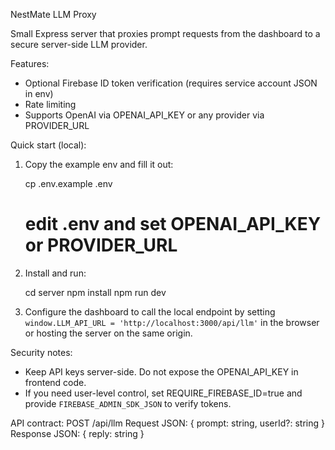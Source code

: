 NestMate LLM Proxy

Small Express server that proxies prompt requests from the dashboard to a secure server-side LLM provider.

Features:
- Optional Firebase ID token verification (requires service account JSON in env)
- Rate limiting
- Supports OpenAI via OPENAI_API_KEY or any provider via PROVIDER_URL

Quick start (local):

1. Copy the example env and fill it out:

   cp .env.example .env
   # edit .env and set OPENAI_API_KEY or PROVIDER_URL

2. Install and run:

   cd server
   npm install
   npm run dev

3. Configure the dashboard to call the local endpoint by setting `window.LLM_API_URL = 'http://localhost:3000/api/llm'` in the browser or hosting the server on the same origin.

Security notes:
- Keep API keys server-side. Do not expose the OPENAI_API_KEY in frontend code.
- If you need user-level control, set REQUIRE_FIREBASE_ID=true and provide `FIREBASE_ADMIN_SDK_JSON` to verify tokens.

API contract:
POST /api/llm
Request JSON: { prompt: string, userId?: string }
Response JSON: { reply: string }

